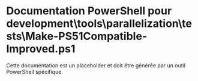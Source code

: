 # Documentation PowerShell pour development\tools\parallelization\tests\Make-PS51Compatible-Improved.ps1

Cette documentation est un placeholder et doit être générée par un outil PowerShell spécifique.

